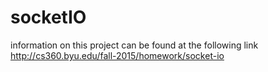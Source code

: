 # socketIO
information on this project can be found at the following link
http://cs360.byu.edu/fall-2015/homework/socket-io
